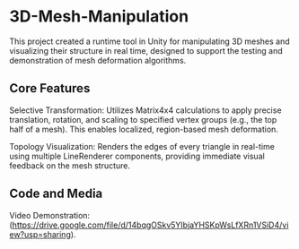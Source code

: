 # 3D-Mesh-Manipulation

This project created a runtime tool in Unity for manipulating 3D meshes and visualizing their structure in real time, designed to support the testing and demonstration of mesh deformation algorithms.

## Core Features
Selective Transformation: Utilizes Matrix4x4 calculations to apply precise translation, rotation, and scaling to specified vertex groups (e.g., the top half of a mesh). This enables localized, region-based mesh deformation.

Topology Visualization: Renders the edges of every triangle in real-time using multiple LineRenderer components, providing immediate visual feedback on the mesh structure.

## Code and Media
Video Demonstration: (https://drive.google.com/file/d/14bqgOSkv5YIbjaYHSKpWsLfXRn1VSiD4/view?usp=sharing).

